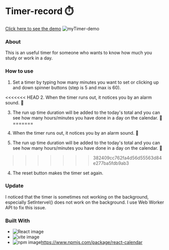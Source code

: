 # Timer-record :stopwatch:
[Click here to see the demo](https://ayumi-ayumi.github.io/Timer-record )
![myTimer-demo](https://github.com/ayumi-ayumi/Timer-record/assets/69543331/56c47182-9ce2-4e3f-922c-bbab1199117e)

### About
This is an useful timer for someone who wants to know how much you study or work in a day.

### How to use
1. Set a timer by typing how many minutes you want to set or clicking up and down spinner buttons (step is 5 and max is 60).

<<<<<<< HEAD
2. When the timer runs out, it notices you by an alarm sound. :bell:

3. The run up time duration will be added to the today's total and you can see how many hours/minutes you have done in a day on the calendar. :date:
=======
2. When the timer runs out, it notices you by an alarm sound. 🔔

3. The run up time duration will be added to the today's total and you can see how many hours/minutes you have done in a day on the calendar.	📅
>>>>>>> 382409cc762fa4d56d55563d84e277ba5fdb9ab3
  
4. The reset button makes the timer set again.

### Update
I noticed that the timer is sometimes not working on the background, especially SetIntervel() does not work on the background. 
I use Web Worker API to fix this issue.

### Built With
* ![React image](https://img.shields.io/badge/React-61DAFB.svg?style=for-the-badge&logo=React&logoColor=black)
* ![vite image](https://img.shields.io/badge/Vite-646CFF.svg?style=for-the-badge&logo=Vite&logoColor=white)
* ![npm image](https://img.shields.io/badge/npm-CB3837.svg?style=for-the-badge&logo=npm&logoColor=white)https://www.npmjs.com/package/react-calendar
